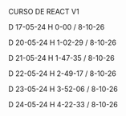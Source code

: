 CURSO DE REACT V1

D 17-05-24 H 0-00 / 8-10-26

D 20-05-24 H 1-02-29 / 8-10-26

D 21-05-24 H 1-47-35 / 8-10-26

D 22-05-24 H 2-49-17 / 8-10-26

D 23-05-24 H 3-52-06 / 8-10-26

D 24-05-24 H 4-22-33 / 8-10-26
